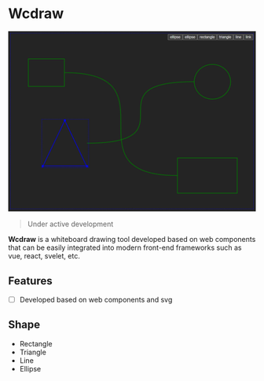 # Wcdraw
<!-- SHOW START -->
![](./assets/show005.png)
<!-- SHOW END -->

> Under active development

**Wcdraw** is a whiteboard drawing tool developed based on web components that can be easily integrated into modern front-end frameworks such as vue, react, svelet, etc.

## Features

- [ ] Developed based on web components and svg

## Shape

- Rectangle
- Triangle
- Line
- Ellipse